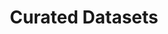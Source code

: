 ---
title: Curated Datasets
permalink: /data/
layout: dch/landing
permalink: /data/
lead: Discover issue-specific data recommended by government experts and test-driven by teams working to solve the nation’s biggest challenges.
organization: by The Opportunity Project

cards:
  - title: Workforce Challenges
    image: data-kits/workforce.png
    image-alt: Men in construction protective gear overlooking an area being developed
    link: data/workforce
  - title: Earth Cohort
    image: data-kits/gis.png
    image-alt: Partial view of a paper map of North America laying on a wooden tabletop
    link: data/earth-cohort

---